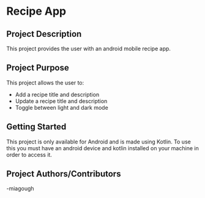 # Recipe App

## Project Description
This project provides the user with an android mobile recipe app.

## Project Purpose
This project allows the user to:
- Add a recipe title and description
- Update a recipe title and description
- Toggle between light and dark mode

## Getting Started
This project is only available for Android and is made using Kotlin. To use this you must have an android device and kotlin installed on your machine in order to access it.

## Project Authors/Contributors
-miagough
